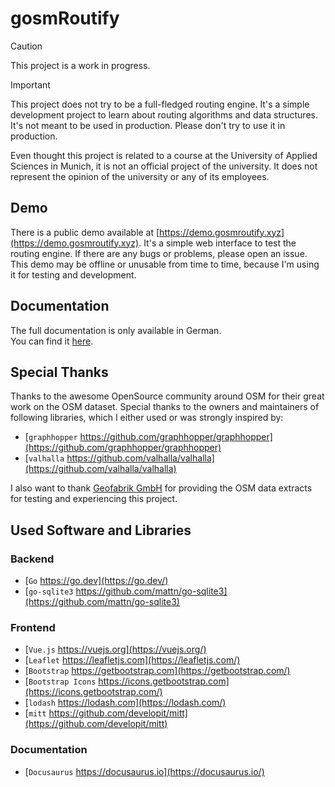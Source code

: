 # gosmRoutify

> [!CAUTION]
> This project is a work in progress.

> [!IMPORTANT]
> This project does not try to be a full-fledged routing engine.
> It's a simple development project to learn about routing algorithms and data structures. \
> It's not meant to be used in production. Please don't try to use it in production.
> 
> Even thought this project is related to a course at the University of Applied Sciences in Munich,
> it is not an official project of the university. It does not represent the opinion of the university
> or any of its employees.

## Demo

There is a public demo available at [https://demo.gosmroutify.xyz](https://demo.gosmroutify.xyz).
It's a simple web interface to test the routing engine. If there are any bugs or problems, please open an issue.
This demo may be offline or unusable from time to time, because I'm using it for testing and development.

## Documentation

The full documentation is only available in German. \
You can find it [here](https://docs.gosmroutify.xyz).

## Special Thanks

Thanks to the awesome OpenSource community around OSM for their great work on the OSM dataset.
Special thanks to the owners and maintainers of following libraries, which I either used or was strongly inspired by:

- [`graphhopper` https://github.com/graphhopper/graphhopper](https://github.com/graphhopper/graphhopper)
- [`valhalla` https://github.com/valhalla/valhalla](https://github.com/valhalla/valhalla)

I also want to thank [Geofabrik GmbH](https://www.geofabrik.de/) for providing the OSM data extracts for testing and experiencing this project.

## Used Software and Libraries

### Backend

- [`Go` https://go.dev](https://go.dev/)
- [`go-sqlite3` https://github.com/mattn/go-sqlite3](https://github.com/mattn/go-sqlite3)

### Frontend

- [`Vue.js` https://vuejs.org](https://vuejs.org/)
- [`Leaflet` https://leafletjs.com](https://leafletjs.com/)
- [`Bootstrap` https://getbootstrap.com](https://getbootstrap.com/)
- [`Bootstrap Icons` https://icons.getbootstrap.com](https://icons.getbootstrap.com/)
- [`lodash` https://lodash.com](https://lodash.com/)
- [`mitt` https://github.com/developit/mitt](https://github.com/developit/mitt)

### Documentation

- [`Docusaurus` https://docusaurus.io](https://docusaurus.io/)